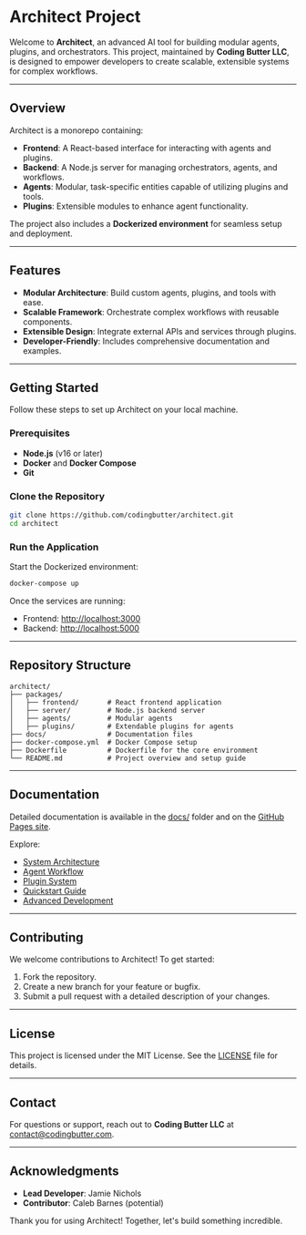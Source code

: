# Architect Project

Welcome to **Architect**, an advanced AI tool for building modular agents, plugins, and orchestrators. This project, maintained by **Coding Butter LLC**, is designed to empower developers to create scalable, extensible systems for complex workflows.

---

## **Overview**

Architect is a monorepo containing:

- **Frontend**: A React-based interface for interacting with agents and plugins.
- **Backend**: A Node.js server for managing orchestrators, agents, and workflows.
- **Agents**: Modular, task-specific entities capable of utilizing plugins and tools.
- **Plugins**: Extensible modules to enhance agent functionality.

The project also includes a **Dockerized environment** for seamless setup and deployment.

---

## **Features**

- **Modular Architecture**: Build custom agents, plugins, and tools with ease.
- **Scalable Framework**: Orchestrate complex workflows with reusable components.
- **Extensible Design**: Integrate external APIs and services through plugins.
- **Developer-Friendly**: Includes comprehensive documentation and examples.

---

## **Getting Started**

Follow these steps to set up Architect on your local machine.

### **Prerequisites**

- **Node.js** (v16 or later)
- **Docker** and **Docker Compose**
- **Git**

### **Clone the Repository**

```bash
git clone https://github.com/codingbutter/architect.git
cd architect
```

### **Run the Application**

Start the Dockerized environment:

```bash
docker-compose up
```

Once the services are running:

- Frontend: [http://localhost:3000](http://localhost:3000)
- Backend: [http://localhost:5000](http://localhost:5000)

---

## **Repository Structure**

```plaintext
architect/
├── packages/
│   ├── frontend/       # React frontend application
│   ├── server/         # Node.js backend server
│   ├── agents/         # Modular agents
│   ├── plugins/        # Extendable plugins for agents
├── docs/               # Documentation files
├── docker-compose.yml  # Docker Compose setup
├── Dockerfile          # Dockerfile for the core environment
└── README.md           # Project overview and setup guide
```

---

## **Documentation**

Detailed documentation is available in the [docs/](./docs) folder and on the [GitHub Pages site](https://codingbutter.github.io/architect).

Explore:

- [System Architecture](./docs/system_architecture.md)
- [Agent Workflow](./docs/agent_workflow.md)
- [Plugin System](./docs/plugin_system.md)
- [Quickstart Guide](./docs/quickstart.md)
- [Advanced Development](./docs/advanced_development.md)

---

## **Contributing**

We welcome contributions to Architect! To get started:

1. Fork the repository.
2. Create a new branch for your feature or bugfix.
3. Submit a pull request with a detailed description of your changes.

---

## **License**

This project is licensed under the MIT License. See the [LICENSE](./LICENSE) file for details.

---

## **Contact**

For questions or support, reach out to **Coding Butter LLC** at [contact@codingbutter.com](mailto:contact@codingbutter.com).

---

## **Acknowledgments**

- **Lead Developer**: Jamie Nichols
- **Contributor**: Caleb Barnes (potential)

Thank you for using Architect! Together, let's build something incredible.
